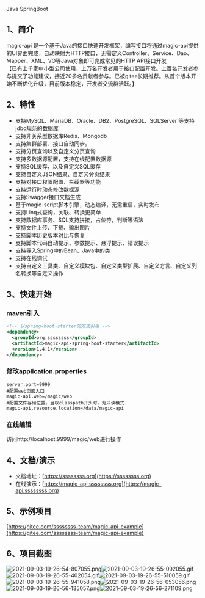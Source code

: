 Java SpringBoot
<a name="yrttL"></a>
## 1、简介
magic-api 是一个基于Java的接口快速开发框架，编写接口将通过magic-api提供的UI界面完成，自动映射为HTTP接口，无需定义Controller、Service、Dao、Mapper、XML、VO等Java对象即可完成常见的HTTP API接口开发<br />【已有上千家中小型公司使用，上万名开发者用于接口配置开发。上百名开发者参与提交了功能建议，接近20多名贡献者参与。已被gitee长期推荐。从首个版本开始不断优化升级，目前版本稳定，开发者交流群活跃。】
<a name="cnR15"></a>
## 2、特性

- 支持MySQL、MariaDB、Oracle、DB2、PostgreSQL、SQLServer 等支持jdbc规范的数据库
- 支持非关系型数据库Redis、Mongodb
- 支持集群部署、接口自动同步。
- 支持分页查询以及自定义分页查询
- 支持多数据源配置，支持在线配置数据源
- 支持SQL缓存，以及自定义SQL缓存
- 支持自定义JSON结果、自定义分页结果
- 支持对接口权限配置、拦截器等功能
- 支持运行时动态修改数据源
- 支持Swagger接口文档生成
- 基于magic-script脚本引擎，动态编译，无需重启，实时发布
- 支持Linq式查询，关联、转换更简单
- 支持数据库事务、SQL支持拼接，占位符，判断等语法
- 支持文件上传、下载、输出图片
- 支持脚本历史版本对比与恢复
- 支持脚本代码自动提示、参数提示、悬浮提示、错误提示
- 支持导入Spring中的Bean、Java中的类
- 支持在线调试
- 支持自定义工具类、自定义模块包、自定义类型扩展、自定义方言、自定义列名转换等自定义操作
<a name="fb90V"></a>
## 3、快速开始
<a name="sm0kD"></a>
### maven引入
```xml
<!-- 以spring-boot-starter的方式引用 -->
<dependency>
  <groupId>org.ssssssss</groupId>
  <artifactId>magic-api-spring-boot-starter</artifactId>
  <version>1.4.1</version>
</dependency>
```
<a name="G4QwW"></a>
### 修改application.properties
```
server.port=9999
#配置web页面入口
magic-api.web=/magic/web
#配置文件存储位置。当以classpath开头时，为只读模式
magic-api.resource.location=/data/magic-api
```
<a name="HBTB4"></a>
### 在线编辑
访问http://localhost:9999/magic/web进行操作
<a name="uk0Q8"></a>
## 4、文档/演示

- 文档地址：[https://ssssssss.org](https://ssssssss.org)
- 在线演示：[https://magic-api.ssssssss.org](https://magic-api.ssssssss.org)
<a name="TTLVa"></a>
## 5、示例项目
[https://gitee.com/ssssssss-team/magic-api-example](https://gitee.com/ssssssss-team/magic-api-example)
<a name="bG8OC"></a>
## 6、项目截图
![2021-09-03-19-26-54-807055.png](https://cdn.nlark.com/yuque/0/2021/png/396745/1630668473496-078d5ef3-48c7-4c7a-bbe9-7879bc5138bb.png#clientId=u0995b231-9667-4&from=ui&id=u2cb8ae7d&originHeight=601&originWidth=1080&originalType=binary&ratio=1&size=115563&status=done&style=none&taskId=u81651b15-fbd8-4628-8673-da959c50ef4)![2021-09-03-19-26-55-092055.gif](https://cdn.nlark.com/yuque/0/2021/gif/396745/1630668473813-6e8ebdc3-772c-43a4-9b28-ec9ffcf21f25.gif#clientId=u0995b231-9667-4&from=ui&id=ueda116b2&originHeight=556&originWidth=1079&originalType=binary&ratio=1&size=610258&status=done&style=none&taskId=u3853bb25-3c06-4d76-b570-28ceb99eb2e)![2021-09-03-19-26-55-402054.gif](https://cdn.nlark.com/yuque/0/2021/gif/396745/1630668473780-bb26c9dd-37ec-4812-a797-101d5e75ab69.gif#clientId=u0995b231-9667-4&from=ui&id=u9f8496ab&originHeight=556&originWidth=1079&originalType=binary&ratio=1&size=493436&status=done&style=none&taskId=u2fcd3456-a60b-462f-bcd9-e725c9c91b2)![2021-09-03-19-26-55-510059.gif](https://cdn.nlark.com/yuque/0/2021/gif/396745/1630668473473-515309cc-a2e9-417b-bde5-505ad5cedb46.gif#clientId=u0995b231-9667-4&from=ui&id=u39492c7d&originHeight=252&originWidth=633&originalType=binary&ratio=1&size=21878&status=done&style=none&taskId=u2d06b71f-e41b-46b3-ae7d-df98eee9bcb)![2021-09-03-19-26-55-941058.png](https://cdn.nlark.com/yuque/0/2021/png/396745/1630668473616-8c0b99de-07b9-435e-b030-f1b070e9ffd1.png#clientId=u0995b231-9667-4&from=ui&id=u1194a05c&originHeight=599&originWidth=1080&originalType=binary&ratio=1&size=185035&status=done&style=none&taskId=u687954ab-b687-4df9-b967-9e8c79dcf79)![2021-09-03-19-26-56-053056.png](https://cdn.nlark.com/yuque/0/2021/png/396745/1630668474132-cef67140-6e9e-4ab0-84ac-8c0a503b3f40.png#clientId=u0995b231-9667-4&from=ui&id=u61679e52&originHeight=756&originWidth=1080&originalType=binary&ratio=1&size=166406&status=done&style=none&taskId=u20b60a28-674b-43ed-842c-2546deeb1d8)![2021-09-03-19-26-56-135057.png](https://cdn.nlark.com/yuque/0/2021/png/396745/1630668474581-3ff2ace4-fea1-4cc5-9e58-cf35e82c95ba.png#clientId=u0995b231-9667-4&from=ui&id=u0837adb1&originHeight=642&originWidth=1080&originalType=binary&ratio=1&size=92534&status=done&style=none&taskId=ua894331a-00f0-48db-95f1-bf5b257b983)![2021-09-03-19-26-56-271109.png](https://cdn.nlark.com/yuque/0/2021/png/396745/1630668474955-486a2747-da3a-4b2c-99c8-f7b4976efe61.png#clientId=u0995b231-9667-4&from=ui&id=ueafea3a8&originHeight=642&originWidth=1080&originalType=binary&ratio=1&size=250556&status=done&style=none&taskId=u2009481d-ab75-4b63-9a72-07d74c9a950)
